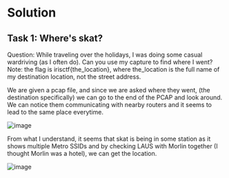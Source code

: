 # Solution
## Task 1: Where's skat?
Question: While traveling over the holidays, I was doing some casual wardriving (as I often do). Can you use my capture to find where I went? 
Note: the flag is irisctf{the_location}, where the_location is the full name of my destination location, not the street address.

We are given a pcap file, and since we are asked where they went, (the destination specifically) we can go to the end of the PCAP and look around. 
We can notice them communicating with nearby routers and it seems to lead to the same place everytime.

![image](https://github.com/warlocksmurf/ctftime-writeups/assets/121353711/26b20a78-c1fd-49fe-bb3d-04d5c0cc1cb8)

From what I understand, it seems that skat is being in some station as it shows multiple Metro SSIDs and by checking LAUS with Morlin together (I thought Morlin was a hotel), we can get the location.

![image](https://github.com/warlocksmurf/ctftime-writeups/assets/121353711/909b75c1-7607-4289-8684-3204db5c5fd4)

